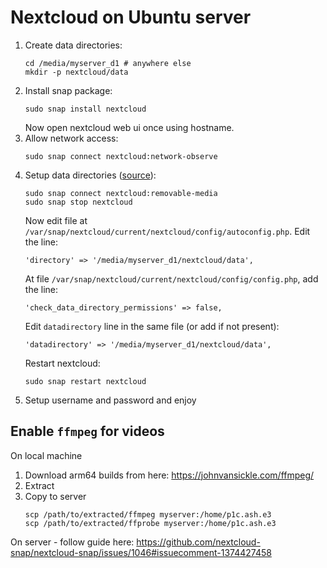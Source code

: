 # Nextcloud on Ubuntu server
1. Create data directories:
   ```
   cd /media/myserver_d1 # anywhere else
   mkdir -p nextcloud/data
   ```
2. Install snap package:
   ```
   sudo snap install nextcloud
   ```
   Now open nextcloud web ui once using hostname.
3. Allow network access:
   ```
   sudo snap connect nextcloud:network-observe
   ```
4. Setup data directories ([source](https://github.com/nextcloud-snap/nextcloud-snap/wiki/Change-data-directory-to-use-another-disk-partition)):
   ```
   sudo snap connect nextcloud:removable-media
   sudo snap stop nextcloud
   ```
   Now edit file at `/var/snap/nextcloud/current/nextcloud/config/autoconfig.php`. Edit the line:
   ```
   'directory' => '/media/myserver_d1/nextcloud/data',
   ```
   At file `/var/snap/nextcloud/current/nextcloud/config/config.php`, add the line:
   ```
   'check_data_directory_permissions' => false,
   ```
   Edit `datadirectory` line in the same file (or add if not present):
   ```
   'datadirectory' => '/media/myserver_d1/nextcloud/data',
   ```
   Restart nextcloud:
   ```
   sudo snap restart nextcloud
   ```
6. Setup username and password and enjoy

## Enable `ffmpeg` for videos
On local machine  
1. Download arm64 builds from here: https://johnvansickle.com/ffmpeg/
2. Extract
3. Copy to server
   ```
   scp /path/to/extracted/ffmpeg myserver:/home/p1c.ash.e3
   scp /path/to/extracted/ffprobe myserver:/home/p1c.ash.e3
   ```

On server - follow guide here: https://github.com/nextcloud-snap/nextcloud-snap/issues/1046#issuecomment-1374427458

